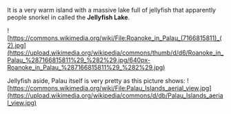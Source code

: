 It is a very warm island with a massive lake full of jellyfish that apparently people snorkel in called the **Jellyfish Lake**.

![https://commons.wikimedia.org/wiki/File:Roanoke_in_Palau_(7166815811)_(2).jpg](https://upload.wikimedia.org/wikipedia/commons/thumb/d/d6/Roanoke_in_Palau_%287166815811%29_%282%29.jpg/640px-Roanoke_in_Palau_%287166815811%29_%282%29.jpg)

Jellyfish aside, Palau itself is very pretty as this picture shows:
![https://commons.wikimedia.org/wiki/File:Palau_Islands_aerial_view.jpg](https://upload.wikimedia.org/wikipedia/commons/d/db/Palau_Islands_aerial_view.jpg)